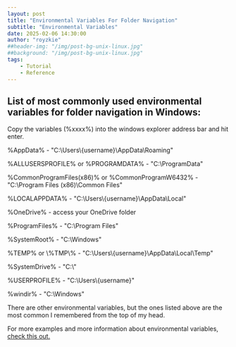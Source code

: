 ```yaml
---
layout: post
title: "Environmental Variables For Folder Navigation"
subtitle: "Environmental Variables"
date: 2025-02-06 14:30:00
author: "royzkie"
##header-img: "/img/post-bg-unix-linux.jpg"
##background: "/img/post-bg-unix-linux.jpg"
tags:
    - Tutorial
    - Reference
---
```


<h2>List of most commonly used environmental variables for folder navigation in Windows:</h2>

<p>Copy the variables (%xxxx%) into the windows explorer address bar and hit enter.</p>

<p>%AppData% - "C:\Users\{username}\AppData\Roaming"</p>
<p>%ALLUSERSPROFILE% or %PROGRAMDATA% - "C:\ProgramData"</p>
<p>%CommonProgramFiles(x86)% or %CommonProgramW6432% - "C:\Program Files (x86)\Common Files"</p>
<p>%LOCALAPPDATA% - "C:\Users\{username}\AppData\Local"</p>
<p>%OneDrive% -  access your OneDrive folder</p>
<p>%ProgramFiles% - "C:\Program Files"</p>
<p>%SystemRoot% - "C:\Windows"</p>
<p>%TEMP% or \%TMP\% - "C:\Users\{username}\AppData\Local\Temp"</p>
<p>%SystemDrive% - "C:\"</p>
<p>%USERPROFILE% - "C:\Users\{username}"</p>
<p>%windir% - "C:\Windows"</p>

<p>There are other environmental variables, but the ones listed above are the most common I remembered from the top of my head. </p>
    
<p>For more examples and more information about environmental variables, <a href="http://tiny.cc/jp59001" target="_blank">check this out.</a></p>

